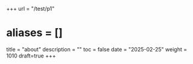 +++
url = "/test/p1"
# aliases = []
title = "about"
description = ""
toc = false
date = "2025-02-25"
weight = 1010
draft=true
+++
